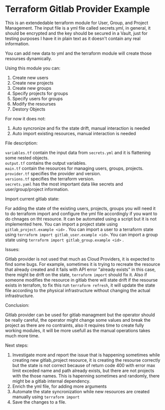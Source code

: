 # Terraform Gitlab Provider Example
This is an extendedable terraform module for User, Group, and Project Management. The input file is a yml file called secrets.yml, in general, it should be encrypted and the key should be secured in a Vault, just for testing purposes I have it in plain text as it doesn't contain any real information. 

You can add new data to yml and the terraform module will create those resourses dynamically.

Using this module you can:

1. Create new users
2. Create new projects
3. Create new groups
4. Specify projects for groups
5. Specify users for groups
6. Modify the resourses
7. Destory Objects

For now it does not:
1. Auto syncronize and fix the state drift, manual interaction is needed
2. Auto import existing resources, manual interaction is needed 

File description:

`variables.tf` contain the input data from `secrets.yml` and it is flattening some nested objects.   
`output.tf` contains the output variables.  
`main.tf` contain the resources for managing users, groups, projects.  
`provider.tf` specifies the provider and version.  
`versions.tf` specifies the terraform version.  
`secrets.yaml` has the most important data like secrets and user/group/project information.

Import current gitlab state:

For adding the state of the existing users, projects, groups you will need it to do terraform import and configure the yml file accordingly if you want to do chnages on tht resource. It can be automated using a script but it is not implemented here. You can import a project state using `gitlab_project.example <id>` . You can import a user to a terraform state using `terraform import gitlab_user.example <id>`. You can import a group state using `terraform import gitlab_group.example <id>` .

Issues:

Gitlab provider is not used that much as Cloud Providers, it is expected to find some bugs. For example, sometimes it is trying to recreate the resource that already created and it fails with API error "already exists" in this case, there might be drift on the state, `terraform import` should fix it.
Also if someone modifies the resource in gitlab there will state drift if the resourse exists in terrafom, to fix this run `terraform refresh`, it will update the state file according to the physical infrastructure without changing the actual infrastructure.

Conclusion:

Gitlab provider can be used for gitlab managment but the operator should be really careful, the operator might change some values and break the project as there are no contraints, also it requires time to create fully working modules, it will be more usefull as the manual operations takes much more time. 

Next steps:

1. Investigate more and report the issue that is happening sometimes while creating new gitlab_project resource, it is creating the resourse correctly but the state is not correct because of return code 400 with error max limit exceded name and path already exists, but there are not projects with the those names. This is hapenning sometimes and randomly, there might be a gitlab internal dependency.
2. Enrich the yml file, for adding more arguments
3. Automate the state  syncronization while new resources are created manually using `terraform import`
4. Save the changes to a file.
